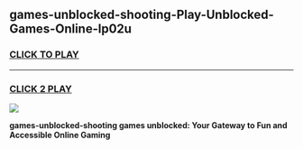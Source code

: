 
## games-unblocked-shooting-Play-Unblocked-Games-Online-lp02u
<h3>
<a href="https://premium76.site?title=games-unblocked-shooting&ref=24A">CLICK TO PLAY</a></h3>
<hr>

<h3>
<a href="https://premium76.site?title=games-unblocked-shooting&ref=24A">CLICK 2 PLAY</a>
  
</h3>

<a href="https://premium76.site?title=games-unblocked-shooting&ref=24A"><img src="https://clearcache.store/games.png"></a>


**games-unblocked-shooting games unblocked: Your Gateway to Fun and Accessible Online Gaming**

